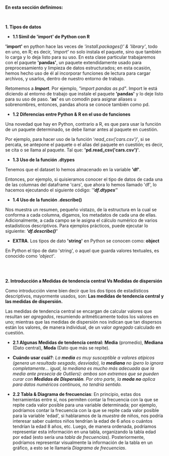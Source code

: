 **En esta sección definimos:**

<br>

**1. Tipos de datos**

* **1.1 Simil de 'import' de Python con R**

**'import'** en python hace las veces de *'install.packages()' & 'library'*, todo en uno, en R; es decir, *'import'* no solo instala el paquete, sino que también lo carga y lo deja listo para su uso. En esta clase particular trabajaremos con el paquete **'pandas'**, un paquete extendidamente usado para preprocesamiento y limpieza de datos estructurados; en esta ocasión, hemos hecho uso de él al incorporar funciones de lectura para cargar archivos, y usarlos, dentro de nuestro entorno de trabajo.

Retomemos a **_Import_**. Por ejemplo, *"import pandas as pd"*. Import le está diciendo al entorno de trabajo que instale el paquete **'pandas'** y lo deje listo para su uso de paso. **'as'** es un comodín para asignar aliases u sobrenombres, entonces, pandas ahora se conoce también como pd. 


* **1.2 Diferencias entre Python & R en el uso de funciones**

Una novedad que hay en Python, contrario a R, es que para usar la función de un paquete determinado, se debe llamar antes al paquete en cuestión. 

Por ejemplo, para hacer uso de la función '*read_csv('cars.csv')*', si se percata, se antepone el paquete o el alias del paquete en cuestión; es decir, se cita o se llama al paquete. Tal que: **'pd.read_csv('cars.csv')'**.


* **1.3 Uso de la función .dtypes**

Tenemos que el dataset lo hemos almacenado en la variable **'df'**. 

Entonces, por ejemplo, si quisieramos conocer el tipo de datos de cada una de las columnas del dataframe 'cars', que ahora lo hemos llamado 'df', lo hacemos ejecutando el siguiente código: '***'df.dtypes'***'


* **1.4 Uso de la función .describe()**

Nos muestra un resumen, pequeño vistazo, de la estructura en la cual se conforma a cada columna, digamos, los metadatos de cada una de ellas. Adicionalmente, a cada campo se le asigna el cálculo numérico de varios estadisticos descriptivos. Para ejemplos prácticos, puede ejecutar lo siguiente: ***'df.describe()'***


* **EXTRA**. Los tipos de dato **'string'** en Python se conocen como: **object**

En Python el tipo de dato 'string', o aquel que guarda valores textuales, es conocido como _'object'_.


<br>
<br>


**2. Introducción a Medidas de tendencia central Vs Medidas de dispersión**

Como introducción viene bien decir que los dos tipos de estadísticos descriptivos, mayormente usados, son: **Las medidas de tendencia central y las medidas de dispersión.**

Las medidas de tendencia central se encargan de calcular valores que resultan ser *agregados*, resumiendo aritméticamente todos los valores en uno; mientras que las medidas de dispersión nos indican que tan dispersos están los valores, de manera individual, de un valor *agregado* calculado en cuestión.   

* **2.1 Algunas Medidas de tendencia central:** **Media** (promedio), **Mediana** (Dato central), **Moda** (Dato que más se repite). 

* **Cuándo usar cuál?**: *La **media** es muy susceptible a valores atípicos (genera un resultado sesgado, _desviado_), la **mediana** no (pero lo ignora completamente... igual, la mediana es mucho más adecuada que la media ante presecia de _Outliers_): ambos son extremos que se pueden curar con **_Medidas de Dispersión_**. Por otro parte, la **moda** **_no_** aplica para datos numéricos continuos, no tendría sentido.* 


* **2.2 Tabla & Diagrama de frecuencias**: En principio, estas dos herramientas entre sí, nos permiten contar la frecuencia con la que se repite cada valor posible para una variable determinada; por ejemplo, podríamos contar la frecuencia con la que se repite cada valor posible para la variable 'edad', si hablaramos de la *muestra* de niños, nos podría interesar saber cuántos niños tendrían la edad de 6 años o cuántos tendrían la edad 8 años, etc. Luego, de manera ordenada, podríamos representar esta información en una tabla, organizando la tabla edad por edad (esto sería una *tabla de frecuencias*). Posteriormente, podríamos representar visualmente la información de la tabla en un gráfico, a esto se le llamaría *Diagrama de frecuencias*.  
